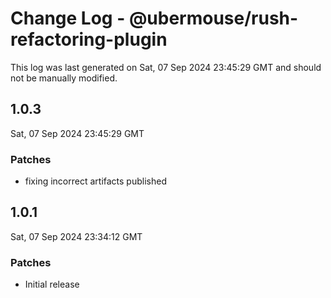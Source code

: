 # Change Log - @ubermouse/rush-refactoring-plugin

This log was last generated on Sat, 07 Sep 2024 23:45:29 GMT and should not be manually modified.

## 1.0.3
Sat, 07 Sep 2024 23:45:29 GMT

### Patches

- fixing incorrect artifacts published

## 1.0.1
Sat, 07 Sep 2024 23:34:12 GMT

### Patches

- Initial release

